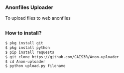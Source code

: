 ### Anonfiles Uploader
To upload files to web anonfiles
##

### How to install?
```bash
$ pkg install git
$ pkg install python
$ pip install requests
$ git clone https://github.com/CAIS3R/Anon-uploader
$ cd Anon-uploader
$ python upload.py filename
```
##
